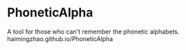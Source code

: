 # PhoneticAlpha
A tool for those who can't remember the phonetic alphabets.
haimingzhao.github.io/PhoneticAlpha

